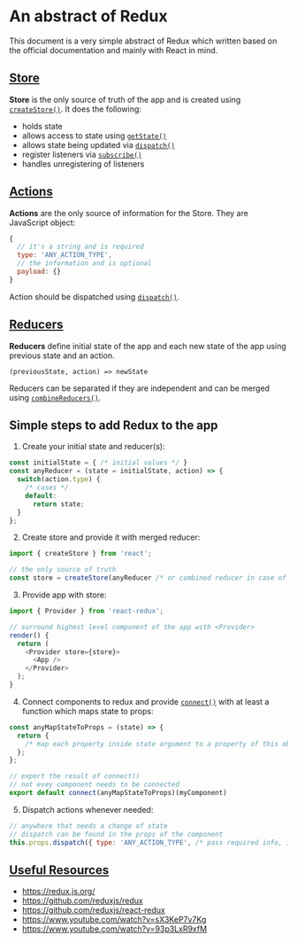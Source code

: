 # An abstract of Redux

This document is a very simple abstract of Redux which written based on the official documentation and mainly with React in mind.

## [Store](https://redux.js.org/basics/store)

**Store** is the only source of truth of the app and is created using [`createStore()`](https://redux.js.org/api/createstore). It does the following:
- holds state
- allows access to state using [`getState()`](https://redux.js.org/api/store#dispatch-action)
- allows state being updated via [`dispatch()`](https://redux.js.org/api/store#dispatch-action)
- register listeners via [`subscribe()`](https://redux.js.org/api/store#dispatch-action)
- handles unregistering of listeners

## [Actions](https://redux.js.org/basics/actions)

**Actions** are the only source of information for the Store. They are JavaScript object:
```javascript
{
  // it's a string and is required
  type: 'ANY_ACTION_TYPE',
  // the information and is optional
  payload: {}
}
```
Action should be dispatched using [`dispatch()`](https://redux.js.org/api/store#dispatch-action).

## [Reducers](https://redux.js.org/basics/reducers)

**Reducers** define initial state of the app and each new state of the app using previous state and an action.

`(previousState, action) => newState`

Reducers can be separated if they are independent and can be merged using [`combineReducers()`](https://redux.js.org/api/combinereducers).


## Simple steps to add Redux to the app

1. Create your initial state and reducer(s):
```javascript
const initialState = { /* initial values */ }
const anyReducer = (state = initialState, action) => {
  switch(action.type) {
    /* cases */
    default:
      return state;
  }
};
```
2. Create store and provide it with merged reducer:
```javascript
import { createStore } from 'react';

// the only source of truth
const store = createStore(anyReducer /* or combined reducer in case of having more than one */);
```
3. Provide app with store:
```js
import { Provider } from 'react-redux';

// surround highest level component of the app with <Provider>
render() {
  return (
    <Provider store={store}>
      <App />
    </Provider>
  );
}
```
4. Connect components to redux and provide [`connect()`](https://github.com/reduxjs/react-redux/blob/master/docs/api.md#connectmapstatetoprops-mapdispatchtoprops-mergeprops-options) with at least a function which maps state to props:
```javascript
const anyMapStateToProps = (state) => {
  return {
    /* map each property inside state argument to a property of this object */
  };
};

// export the result of connect()
// not evey component needs to be connected
export default connect(anyMapStateToProps)(myComponent)
```
5. Dispatch actions whenever needed:
```javascript
// anywhere that needs a change of state
// dispatch can be found in the props of the component
this.props.dispatch({ type: 'ANY_ACTION_TYPE', /* pass required info, if any */ })
```

## [Useful Resources](#useful-resources)
- https://redux.js.org/
- https://github.com/reduxjs/redux
- https://github.com/reduxjs/react-redux
- https://www.youtube.com/watch?v=sX3KeP7v7Kg
- https://www.youtube.com/watch?v=93p3LxR9xfM
